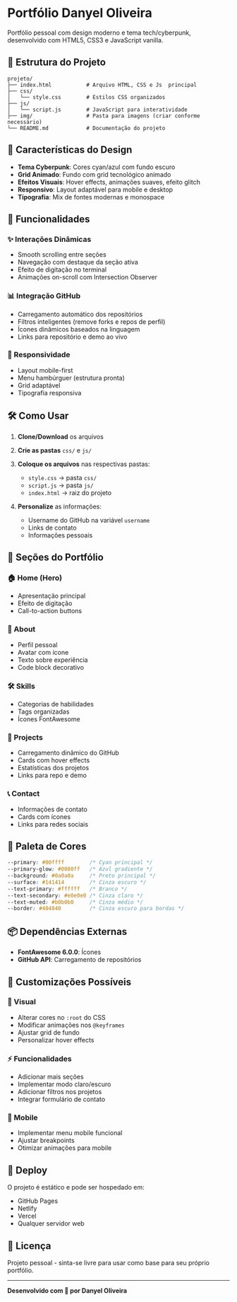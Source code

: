 # Portfólio Danyel Oliveira

Portfólio pessoal com design moderno e tema tech/cyberpunk, desenvolvido com HTML5, CSS3 e JavaScript vanilla.

## 📁 Estrutura do Projeto

```
projeto/
├── index.html           # Arquivo HTML, CSS e Js  principal
├── css/
│   └── style.css        # Estilos CSS organizados
├── js/
│   └── script.js        # JavaScript para interatividade
├── img/                 # Pasta para imagens (criar conforme necessário)
└── README.md            # Documentação do projeto
```

## 🎨 Características do Design

- **Tema Cyberpunk**: Cores cyan/azul com fundo escuro
- **Grid Animado**: Fundo com grid tecnológico animado
- **Efeitos Visuais**: Hover effects, animações suaves, efeito glitch
- **Responsivo**: Layout adaptável para mobile e desktop
- **Tipografia**: Mix de fontes modernas e monospace

## 🚀 Funcionalidades

### ✨ Interações Dinâmicas
- Smooth scrolling entre seções
- Navegação com destaque da seção ativa
- Efeito de digitação no terminal
- Animações on-scroll com Intersection Observer

### 📊 Integração GitHub
- Carregamento automático dos repositórios
- Filtros inteligentes (remove forks e repos de perfil)
- Ícones dinâmicos baseados na linguagem
- Links para repositório e demo ao vivo

### 📱 Responsividade
- Layout mobile-first
- Menu hambúrguer (estrutura pronta)
- Grid adaptável
- Tipografia responsiva

## 🛠️ Como Usar

1. **Clone/Download** os arquivos
2. **Crie as pastas** `css/` e `js/` 
3. **Coloque os arquivos** nas respectivas pastas:
   - `style.css` → pasta `css/`
   - `script.js` → pasta `js/`
   - `index.html` → raiz do projeto

4. **Personalize** as informações:
   - Username do GitHub na variável `username`
   - Links de contato
   - Informações pessoais

## 🎯 Seções do Portfólio

### 🏠 Home (Hero)
- Apresentação principal
- Efeito de digitação
- Call-to-action buttons

### 👤 About
- Perfil pessoal
- Avatar com ícone
- Texto sobre experiência
- Code block decorativo

### 🛠️ Skills
- Categorias de habilidades
- Tags organizadas
- Ícones FontAwesome

### 💼 Projects
- Carregamento dinâmico do GitHub
- Cards com hover effects
- Estatísticas dos projetos
- Links para repo e demo

### 📞 Contact
- Informações de contato
- Cards com ícones
- Links para redes sociais

## 🎨 Paleta de Cores

```css
--primary: #00ffff        /* Cyan principal */
--primary-glow: #0080ff   /* Azul gradiente */
--background: #0a0a0a     /* Preto principal */
--surface: #141414        /* Cinza escuro */
--text-primary: #ffffff   /* Branco */
--text-secondary: #e0e0e0 /* Cinza claro */
--text-muted: #b0b0b0     /* Cinza médio */
--border: #404040         /* Cinza escuro para bordas */
```

## 📦 Dependências Externas

- **FontAwesome 6.0.0**: Ícones
- **GitHub API**: Carregamento de repositórios

## 🔧 Customizações Possíveis

### 🎨 Visual
- Alterar cores no `:root` do CSS
- Modificar animações nos `@keyframes`
- Ajustar grid de fundo
- Personalizar hover effects

### ⚡ Funcionalidades  
- Adicionar mais seções
- Implementar modo claro/escuro
- Adicionar filtros nos projetos
- Integrar formulário de contato

### 📱 Mobile
- Implementar menu mobile funcional
- Ajustar breakpoints
- Otimizar animações para mobile

## 🚀 Deploy

O projeto é estático e pode ser hospedado em:
- GitHub Pages
- Netlify
- Vercel
- Qualquer servidor web

## 📄 Licença

Projeto pessoal - sinta-se livre para usar como base para seu próprio portfólio.

---

**Desenvolvido com 💙 por Danyel Oliveira**
